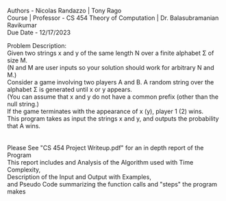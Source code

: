 Authors - Nicolas Randazzo | Tony Rago <br>
Course | Professor - CS 454 Theory of Computation | Dr. Balasubramanian Ravikumar <br>
Due Date - 12/17/2023 <br>

Problem Description: <br>
Given two strings x and y of the same length N over a finite alphabet Σ of size M. <br>
(N and M are user inputs so your solution should work for arbitrary N and M.) <br>
Consider a game involving two players A and B. A random string over the alphabet Σ is generated until x or y appears.  <br>
(You can assume that x and y do not have a common prefix (other than the null string.) <br>
If the game terminates with the appearance of x (y), player 1 (2) wins.<br>
This program takes as input the strings x and y, and outputs the probability that A wins. <br>
<br>
<br>
Please See "CS 454 Project Writeup.pdf" for an in depth report of the Program <br>
This report includes and Analysis of the Algorithm used with Time Complexity,<br> 
Description of the Input and Output with Examples, <br> 
and Pseudo Code summarizing the function calls and "steps" the program makes<br>
